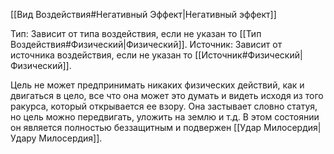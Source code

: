 [[Вид Воздействия#Негативный Эффект|Негативный эффект]]

Тип: Зависит от типа воздействия, если не указан то [[Тип Воздействия#Физический|Физический]].
Источник: Зависит от источника воздействия, если не указан то [[Источник#Физический|Физический]].

Цель не может предпринимать никаких физических действий, как и двигаться в цело, все что она может это думать и видеть исходя из того ракурса, который открывается ее взору. Она застывает словно статуя, но цель можно передвигать, уложить на землю и т.д. В этом состоянии он является полностью беззащитным и подвержен [[Удар Милосердия|Удару Милосердия]].